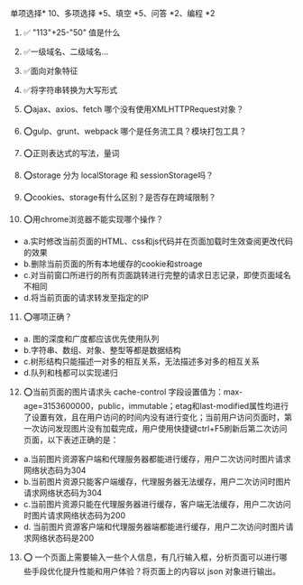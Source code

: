 单项选择* 10、多项选择 *5、填空 *5、问答 *2、编程 *2

1. ✅ "113"+25-"50" 值是什么

2. ✅一级域名、二级域名...

3. ✅面向对象特征

4. ✅将字符串转换为大写形式

5. ⭕ajax、axios、fetch 哪个没有使用XMLHTTPRequest对象？

6. ⭕gulp、grunt、webpack 哪个是任务流工具？模块打包工具？

7. ⭕正则表达式的写法，量词

8. ⭕storage 分为 localStorage 和 sessionStorage吗？

9. ⭕cookies、storage有什么区别？是否存在跨域限制？

10. ⭕用chrome浏览器不能实现哪个操作？
- a.实时修改当前页面的HTML、css和js代码并在页面加载时生效查阅更改代码的效果
- b.删除当前页面的所有本地缓存的cookie和stroage
- c.对当前窗口所进行的所有页面跳转进行完整的请求日志记录，即使页面域名不相同
- d.将当前页面的请求转发至指定的IP

11. ⭕哪项正确？
- a. 图的深度和广度都应该优先使用队列
- b.字符串、数组、对象、整型等都是数据结构
- c.树形结构只能描述一对多的相互关系，无法描述多对多的相互关系
- d.队列和栈都可以实现递归

12. ⭕当前页面的图片请求头 cache-control 字段设置值为：max-age=3153600000，public，immutable；etag和last-modified属性均进行了设置有效，且在用户访问的时间内没有进行变化；当前用户访问页面时，第一次访问发现图片没有加载完成，用户使用快捷键ctrl+F5刷新后第二次访问页面，以下表述正确的是：
- a.当前图片资源客户端和代理服务器都能进行缓存，用户二次访问时图片请求网络状态码为304
- b.当前图片资源只能客户端缓存，代理服务器无法缓存，用户二次访问时图片请求网络状态码为304
- c.当前图片资源只能在代理服务器进行缓存，客户端无法缓存，用户二次访问时图片请求网络状态码为200
- d. 当前图片资源客户端和代理服务器端都能进行缓存，用户二次访问时图片请求网络状态码是200 

13. ⭕ 一个页面上需要输入一些个人信息，有几行输入框，分析页面可以进行哪些手段优化提升性能和用户体验？将页面上的内容以 json 对象进行输出。